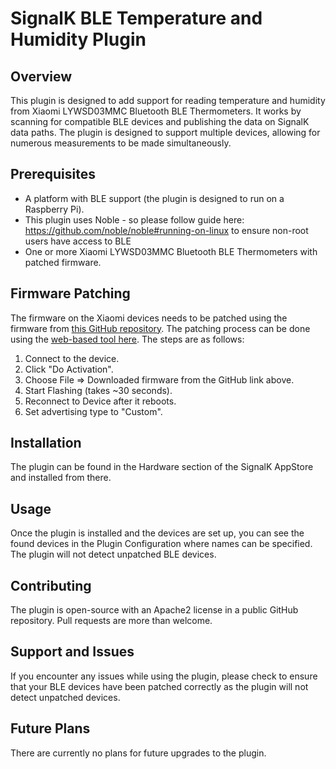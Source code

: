 # SignalK BLE Temperature and Humidity Plugin

## Overview

This plugin is designed to add support for reading temperature and humidity from Xiaomi LYWSD03MMC Bluetooth BLE Thermometers. It works by scanning for compatible BLE devices and publishing the data on SignalK data paths. The plugin is designed to support multiple devices, allowing for numerous measurements to be made simultaneously.

## Prerequisites

- A platform with BLE support (the plugin is designed to run on a Raspberry Pi).
- This plugin uses Noble - so please follow guide here: https://github.com/noble/noble#running-on-linux to ensure non-root users have access to BLE
- One or more Xiaomi LYWSD03MMC Bluetooth BLE Thermometers with patched firmware.

## Firmware Patching

The firmware on the Xiaomi devices needs to be patched using the firmware from [this GitHub repository](https://github.com/atc1441/ATC_MiThermometer). The patching process can be done using the [web-based tool here](https://atc1441.github.io/TelinkFlasher.html). The steps are as follows:

1. Connect to the device.
2. Click "Do Activation".
3. Choose File => Downloaded firmware from the GitHub link above.
4. Start Flashing (takes ~30 seconds).
5. Reconnect to Device after it reboots.
6. Set advertising type to "Custom".

## Installation

The plugin can be found in the Hardware section of the SignalK AppStore and installed from there.

## Usage

Once the plugin is installed and the devices are set up, you can see the found devices in the Plugin Configuration where names can be specified. The plugin will not detect unpatched BLE devices.

## Contributing

The plugin is open-source with an Apache2 license in a public GitHub repository. Pull requests are more than welcome.

## Support and Issues

If you encounter any issues while using the plugin, please check to ensure that your BLE devices have been patched correctly as the plugin will not detect unpatched devices.

## Future Plans

There are currently no plans for future upgrades to the plugin.
